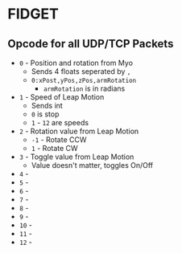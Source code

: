 # FIDGET

## Opcode for all UDP/TCP Packets

- `0` - Position and rotation from Myo
	- Sends 4 floats seperated by `,`
	- `0:xPost,yPos,zPos,armRotation`
		- `armRotation` is in radians 
- `1` - Speed of Leap Motion
	- Sends int
	- `0` is stop
	- `1` - `12` are speeds
- `2` - Rotation value from Leap Motion
	- `-1` - Rotate CCW
	- `1` - Rotate CW
- `3` - Toggle value from Leap Motion
	- Value doesn't matter, toggles On/Off
- `4` - 
- `5` - 
- `6` - 
- `7` - 
- `8` - 
- `9` - 
- `10` - 
- `11` - 
- `12` - 